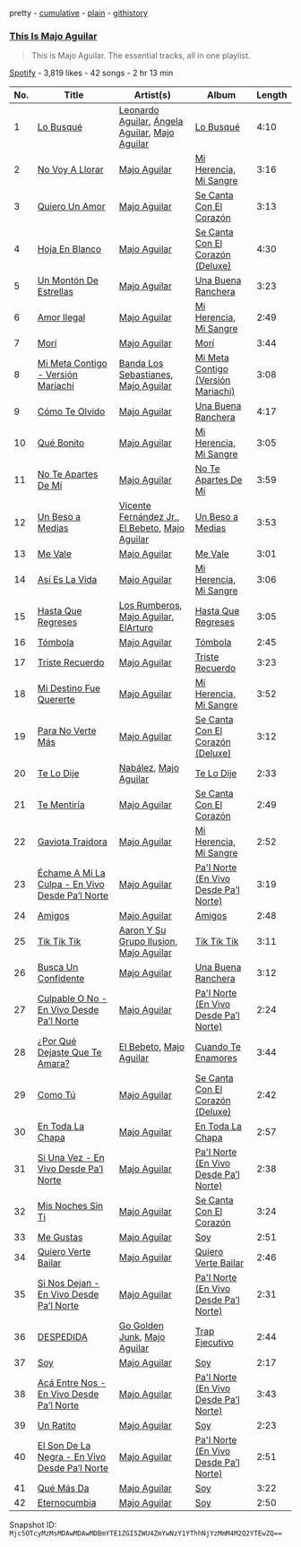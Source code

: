 pretty - [cumulative](/playlists/cumulative/37i9dQZF1DZ06evO4drHIS.md) - [plain](/playlists/plain/37i9dQZF1DZ06evO4drHIS) - [githistory](https://github.githistory.xyz/mackorone/spotify-playlist-archive/blob/main/playlists/plain/37i9dQZF1DZ06evO4drHIS)

### [This Is Majo Aguilar](https://open.spotify.com/playlist/37i9dQZF1DZ06evO4drHIS)

> This is Majo Aguilar\. The essential tracks, all in one playlist.

[Spotify](https://open.spotify.com/user/spotify) - 3,819 likes - 42 songs - 2 hr 13 min

| No. | Title | Artist(s) | Album | Length |
|---|---|---|---|---|
| 1 | [Lo Busqué](https://open.spotify.com/track/1N1CJ0PkWvsK2Rd7JqtlJV) | [Leonardo Aguilar](https://open.spotify.com/artist/1QgrwYywvDuC43MDtR8cqq), [Ángela Aguilar](https://open.spotify.com/artist/3abT87tqQ4Q5PA5nw6CYyH), [Majo Aguilar](https://open.spotify.com/artist/77WEAaYIiO4SbK5IU9pWZP) | [Lo Busqué](https://open.spotify.com/album/0OFAMb4oOtIp0j5ENQWN4a) | 4:10 |
| 2 | [No Voy A Llorar](https://open.spotify.com/track/78Enbx43RDUgnAaDixSeGg) | [Majo Aguilar](https://open.spotify.com/artist/77WEAaYIiO4SbK5IU9pWZP) | [Mi Herencia, Mi Sangre](https://open.spotify.com/album/7Fx68oIAPZovKJIIzaL1OH) | 3:16 |
| 3 | [Quiero Un Amor](https://open.spotify.com/track/1WMXbzmkyrKPHFQlhtJjoM) | [Majo Aguilar](https://open.spotify.com/artist/77WEAaYIiO4SbK5IU9pWZP) | [Se Canta Con El Corazón](https://open.spotify.com/album/3eLptwXDjQjRRXdDTxpKKd) | 3:13 |
| 4 | [Hoja En Blanco](https://open.spotify.com/track/410oSeukkBVpi4w8cAJfDy) | [Majo Aguilar](https://open.spotify.com/artist/77WEAaYIiO4SbK5IU9pWZP) | [Se Canta Con El Corazón \(Deluxe\)](https://open.spotify.com/album/1zTVZRbaClXtUAt9s6tdSg) | 4:30 |
| 5 | [Un Montón De Estrellas](https://open.spotify.com/track/4YFlX9yi2B3b3yGClAuQq6) | [Majo Aguilar](https://open.spotify.com/artist/77WEAaYIiO4SbK5IU9pWZP) | [Una Buena Ranchera](https://open.spotify.com/album/7IoUq5HJ2Z5lYIP5Gk36Yo) | 3:23 |
| 6 | [Amor Ilegal](https://open.spotify.com/track/3ceovJ34rV8rdAW31Cpavk) | [Majo Aguilar](https://open.spotify.com/artist/77WEAaYIiO4SbK5IU9pWZP) | [Mi Herencia, Mi Sangre](https://open.spotify.com/album/7Fx68oIAPZovKJIIzaL1OH) | 2:49 |
| 7 | [Morí](https://open.spotify.com/track/2ysxv5DXuosxjvaGItVn1E) | [Majo Aguilar](https://open.spotify.com/artist/77WEAaYIiO4SbK5IU9pWZP) | [Morí](https://open.spotify.com/album/0yexjHqn8yMIgpxNxJqVQ0) | 3:44 |
| 8 | [Mi Meta Contigo \- Versión Mariachi](https://open.spotify.com/track/5DUGx0K4LR3aRPDFphYNzf) | [Banda Los Sebastianes](https://open.spotify.com/artist/0HgICyWHmS6rnl8xWEd0x6), [Majo Aguilar](https://open.spotify.com/artist/77WEAaYIiO4SbK5IU9pWZP) | [Mi Meta Contigo \(Versión Mariachi\)](https://open.spotify.com/album/3cJhX1Yrdox0e3HSawIePg) | 3:08 |
| 9 | [Cómo Te Olvido](https://open.spotify.com/track/1CIFAglkWiVnQlF4BVYt5h) | [Majo Aguilar](https://open.spotify.com/artist/77WEAaYIiO4SbK5IU9pWZP) | [Una Buena Ranchera](https://open.spotify.com/album/7IoUq5HJ2Z5lYIP5Gk36Yo) | 4:17 |
| 10 | [Qué Bonito](https://open.spotify.com/track/1LITSGGVyVIyYzfEv9hAdi) | [Majo Aguilar](https://open.spotify.com/artist/77WEAaYIiO4SbK5IU9pWZP) | [Mi Herencia, Mi Sangre](https://open.spotify.com/album/7Fx68oIAPZovKJIIzaL1OH) | 3:05 |
| 11 | [No Te Apartes De Mí](https://open.spotify.com/track/7s2vND0qEFZBWr7Z7VAhFI) | [Majo Aguilar](https://open.spotify.com/artist/77WEAaYIiO4SbK5IU9pWZP) | [No Te Apartes De Mí](https://open.spotify.com/album/4vZEQj9Y4lmnz7Vq8fk9QJ) | 3:59 |
| 12 | [Un Beso a Medias](https://open.spotify.com/track/4uxoOEL8pPgCIQrkjq3INi) | [Vicente Fernández Jr.](https://open.spotify.com/artist/1VqlQQEnpldumnAJGyfcCH), [El Bebeto](https://open.spotify.com/artist/1YhMWppPt9RVODKD1KCs7W), [Majo Aguilar](https://open.spotify.com/artist/77WEAaYIiO4SbK5IU9pWZP) | [Un Beso a Medias](https://open.spotify.com/album/1T9k6mzm5RZ4w0scLghdMc) | 3:53 |
| 13 | [Me Vale](https://open.spotify.com/track/0JVgORYQZm05UVmrHs4DXN) | [Majo Aguilar](https://open.spotify.com/artist/77WEAaYIiO4SbK5IU9pWZP) | [Me Vale](https://open.spotify.com/album/65gyP6lTxC1JcRWQSiX7nj) | 3:01 |
| 14 | [Así Es La Vida](https://open.spotify.com/track/5rreZRW9fX4aurmLt1e1m1) | [Majo Aguilar](https://open.spotify.com/artist/77WEAaYIiO4SbK5IU9pWZP) | [Mi Herencia, Mi Sangre](https://open.spotify.com/album/7Fx68oIAPZovKJIIzaL1OH) | 3:06 |
| 15 | [Hasta Que Regreses](https://open.spotify.com/track/113DePdXtrX328UFntdtyP) | [Los Rumberos](https://open.spotify.com/artist/05k3uSz8dyKtbllIY988Ip), [Majo Aguilar](https://open.spotify.com/artist/77WEAaYIiO4SbK5IU9pWZP), [ElArturo](https://open.spotify.com/artist/2i64HL05WcatPAtIFUOZrL) | [Hasta Que Regreses](https://open.spotify.com/album/1OxCRM4wBdZ6XASmHhP6jw) | 3:05 |
| 16 | [Tómbola](https://open.spotify.com/track/02PKYlcYtRo1uz67X9UQZC) | [Majo Aguilar](https://open.spotify.com/artist/77WEAaYIiO4SbK5IU9pWZP) | [Tómbola](https://open.spotify.com/album/7eAtiCTXIBBiofTOAu5e2g) | 2:45 |
| 17 | [Triste Recuerdo](https://open.spotify.com/track/7KZpel8KJawwalqTlTI5Lv) | [Majo Aguilar](https://open.spotify.com/artist/77WEAaYIiO4SbK5IU9pWZP) | [Triste Recuerdo](https://open.spotify.com/album/6NRL5UEPjzBejfG7cqYMM9) | 3:23 |
| 18 | [Mi Destino Fue Quererte](https://open.spotify.com/track/7MGXwJHmW6l38uVkAQFuCQ) | [Majo Aguilar](https://open.spotify.com/artist/77WEAaYIiO4SbK5IU9pWZP) | [Mi Herencia, Mi Sangre](https://open.spotify.com/album/7Fx68oIAPZovKJIIzaL1OH) | 3:52 |
| 19 | [Para No Verte Más](https://open.spotify.com/track/5ray3yUkUYoaP77QLmGks6) | [Majo Aguilar](https://open.spotify.com/artist/77WEAaYIiO4SbK5IU9pWZP) | [Se Canta Con El Corazón \(Deluxe\)](https://open.spotify.com/album/1zTVZRbaClXtUAt9s6tdSg) | 3:12 |
| 20 | [Te Lo Dije](https://open.spotify.com/track/1qIzFCCra5oghKuOwygbxm) | [Nabález](https://open.spotify.com/artist/64J3ISAKbfg1CuP4CVCMlF), [Majo Aguilar](https://open.spotify.com/artist/77WEAaYIiO4SbK5IU9pWZP) | [Te Lo Dije](https://open.spotify.com/album/6L4FZy4urqYOoXG7QCJvGt) | 2:33 |
| 21 | [Te Mentiría](https://open.spotify.com/track/5SmRbNjy5vS5na3WKr49TF) | [Majo Aguilar](https://open.spotify.com/artist/77WEAaYIiO4SbK5IU9pWZP) | [Se Canta Con El Corazón](https://open.spotify.com/album/3eLptwXDjQjRRXdDTxpKKd) | 2:49 |
| 22 | [Gaviota Traidora](https://open.spotify.com/track/4oimJ9AgVLAgZ00qTbCPan) | [Majo Aguilar](https://open.spotify.com/artist/77WEAaYIiO4SbK5IU9pWZP) | [Mi Herencia, Mi Sangre](https://open.spotify.com/album/7Fx68oIAPZovKJIIzaL1OH) | 2:52 |
| 23 | [Échame A Mí La Culpa \- En Vivo Desde Pa’l Norte](https://open.spotify.com/track/2FR0aP9ppAiu2LYH122ZFa) | [Majo Aguilar](https://open.spotify.com/artist/77WEAaYIiO4SbK5IU9pWZP) | [Pa'l Norte \(En Vivo Desde Pa’l Norte\)](https://open.spotify.com/album/0iZIWj3Tkg2Ja7d45qPm0g) | 3:19 |
| 24 | [Amigos](https://open.spotify.com/track/4uoHAwCca3pR6SCnYA3XPZ) | [Majo Aguilar](https://open.spotify.com/artist/77WEAaYIiO4SbK5IU9pWZP) | [Amigos](https://open.spotify.com/album/74Hes6pOqG1u1DN65jg0aV) | 2:48 |
| 25 | [Tik Tik Tik](https://open.spotify.com/track/6Seb15Io8eCdPKwfY5Klyd) | [Aaron Y Su Grupo Ilusion](https://open.spotify.com/artist/1zVxAFV8uL5V816dzdHvYQ), [Majo Aguilar](https://open.spotify.com/artist/77WEAaYIiO4SbK5IU9pWZP) | [Tik Tik Tik](https://open.spotify.com/album/52YZyzwbqzIMPuxlfXpBP0) | 3:11 |
| 26 | [Busca Un Confidente](https://open.spotify.com/track/1CQ9fJeERTkZsX00Hgv9d7) | [Majo Aguilar](https://open.spotify.com/artist/77WEAaYIiO4SbK5IU9pWZP) | [Una Buena Ranchera](https://open.spotify.com/album/7IoUq5HJ2Z5lYIP5Gk36Yo) | 3:12 |
| 27 | [Culpable O No \- En Vivo Desde Pa’l Norte](https://open.spotify.com/track/0wDhUumgBeHJx2yWpbMZRw) | [Majo Aguilar](https://open.spotify.com/artist/77WEAaYIiO4SbK5IU9pWZP) | [Pa'l Norte \(En Vivo Desde Pa’l Norte\)](https://open.spotify.com/album/0iZIWj3Tkg2Ja7d45qPm0g) | 2:24 |
| 28 | [¿Por Qué Dejaste Que Te Amara?](https://open.spotify.com/track/17H9sXEby5J8WKibYU1GNz) | [El Bebeto](https://open.spotify.com/artist/1YhMWppPt9RVODKD1KCs7W), [Majo Aguilar](https://open.spotify.com/artist/77WEAaYIiO4SbK5IU9pWZP) | [Cuando Te Enamores](https://open.spotify.com/album/1a14TBSWfnPbsB4zDNXu2f) | 3:44 |
| 29 | [Como Tú](https://open.spotify.com/track/5qOQu5mjGoOd1vu7UHfbvD) | [Majo Aguilar](https://open.spotify.com/artist/77WEAaYIiO4SbK5IU9pWZP) | [Se Canta Con El Corazón \(Deluxe\)](https://open.spotify.com/album/1zTVZRbaClXtUAt9s6tdSg) | 2:42 |
| 30 | [En Toda La Chapa](https://open.spotify.com/track/0lQS5SFMbECLut107qQFc1) | [Majo Aguilar](https://open.spotify.com/artist/77WEAaYIiO4SbK5IU9pWZP) | [En Toda La Chapa](https://open.spotify.com/album/2erq5i5VDRtcuy9dZ94KcL) | 2:57 |
| 31 | [Si Una Vez \- En Vivo Desde Pa’l Norte](https://open.spotify.com/track/02eDT52J9sMICWNGgVdVen) | [Majo Aguilar](https://open.spotify.com/artist/77WEAaYIiO4SbK5IU9pWZP) | [Pa'l Norte \(En Vivo Desde Pa’l Norte\)](https://open.spotify.com/album/0iZIWj3Tkg2Ja7d45qPm0g) | 2:38 |
| 32 | [Mis Noches Sin Ti](https://open.spotify.com/track/1Q1pPLnJqsWHSIu4H5rOHI) | [Majo Aguilar](https://open.spotify.com/artist/77WEAaYIiO4SbK5IU9pWZP) | [Se Canta Con El Corazón](https://open.spotify.com/album/3eLptwXDjQjRRXdDTxpKKd) | 3:24 |
| 33 | [Me Gustas](https://open.spotify.com/track/1TDtJwm1KqlluPDxGQrOxF) | [Majo Aguilar](https://open.spotify.com/artist/77WEAaYIiO4SbK5IU9pWZP) | [Soy](https://open.spotify.com/album/7JIaT4KIRis6bQJWpxSNXN) | 2:51 |
| 34 | [Quiero Verte Bailar](https://open.spotify.com/track/1XR4K9HjuQY7R990vhELZK) | [Majo Aguilar](https://open.spotify.com/artist/77WEAaYIiO4SbK5IU9pWZP) | [Quiero Verte Bailar](https://open.spotify.com/album/7MRiVAT9aZOwfOrpeHGKLg) | 2:46 |
| 35 | [Si Nos Dejan \- En Vivo Desde Pa’l Norte](https://open.spotify.com/track/156kSaEIxWoI5vZcqvnTxS) | [Majo Aguilar](https://open.spotify.com/artist/77WEAaYIiO4SbK5IU9pWZP) | [Pa'l Norte \(En Vivo Desde Pa’l Norte\)](https://open.spotify.com/album/0iZIWj3Tkg2Ja7d45qPm0g) | 2:31 |
| 36 | [DESPEDIDA](https://open.spotify.com/track/4uED1vVXU87UcmhJXGLHLv) | [Go Golden Junk](https://open.spotify.com/artist/2tU377oBzcCBbRNeVve8FC), [Majo Aguilar](https://open.spotify.com/artist/77WEAaYIiO4SbK5IU9pWZP) | [Trap Ejecutivo](https://open.spotify.com/album/3IUbI0QbFDjBYvo1t4OXqh) | 2:44 |
| 37 | [Soy](https://open.spotify.com/track/5K4RG0AD6faGM1XIyj7Fms) | [Majo Aguilar](https://open.spotify.com/artist/77WEAaYIiO4SbK5IU9pWZP) | [Soy](https://open.spotify.com/album/7JIaT4KIRis6bQJWpxSNXN) | 2:17 |
| 38 | [Acá Entre Nos \- En Vivo Desde Pa’l Norte](https://open.spotify.com/track/6Bb9shiyxV9Oy7ppVpNZAw) | [Majo Aguilar](https://open.spotify.com/artist/77WEAaYIiO4SbK5IU9pWZP) | [Pa'l Norte \(En Vivo Desde Pa’l Norte\)](https://open.spotify.com/album/0iZIWj3Tkg2Ja7d45qPm0g) | 3:43 |
| 39 | [Un Ratito](https://open.spotify.com/track/39cA436fWZHRxdNaYDQL1p) | [Majo Aguilar](https://open.spotify.com/artist/77WEAaYIiO4SbK5IU9pWZP) | [Soy](https://open.spotify.com/album/7JIaT4KIRis6bQJWpxSNXN) | 2:23 |
| 40 | [El Son De La Negra \- En Vivo Desde Pa’l Norte](https://open.spotify.com/track/6pP8G7qP1KkAnzbCbVnsYs) | [Majo Aguilar](https://open.spotify.com/artist/77WEAaYIiO4SbK5IU9pWZP) | [Pa'l Norte \(En Vivo Desde Pa’l Norte\)](https://open.spotify.com/album/0iZIWj3Tkg2Ja7d45qPm0g) | 2:51 |
| 41 | [Qué Más Da](https://open.spotify.com/track/3ZVUnnt2yWbM40EIpS0NYz) | [Majo Aguilar](https://open.spotify.com/artist/77WEAaYIiO4SbK5IU9pWZP) | [Soy](https://open.spotify.com/album/7JIaT4KIRis6bQJWpxSNXN) | 3:22 |
| 42 | [Eternocumbia](https://open.spotify.com/track/5Rqe0tS03rOu8Wbxhcmt38) | [Majo Aguilar](https://open.spotify.com/artist/77WEAaYIiO4SbK5IU9pWZP) | [Soy](https://open.spotify.com/album/7JIaT4KIRis6bQJWpxSNXN) | 2:50 |

Snapshot ID: `Mjc5OTcyMzMsMDAwMDAwMDBmYTE1ZGI5ZWU4ZmYwNzY1YThhNjYzMmM4M2Q2YTEwZQ==`
